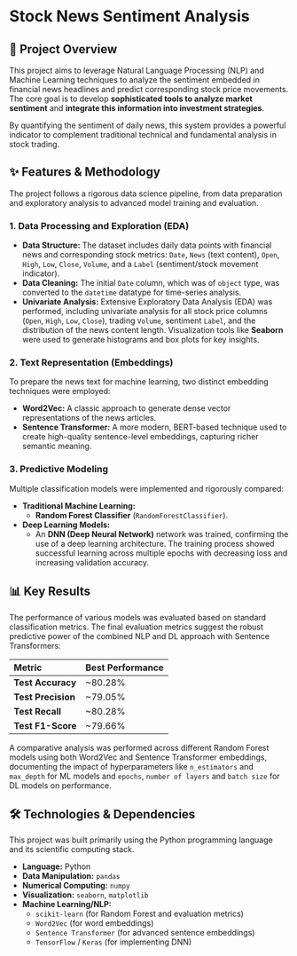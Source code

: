 # Stock News Sentiment Analysis

## 🎯 Project Overview

This project aims to leverage Natural Language Processing (NLP) and Machine Learning techniques to analyze the sentiment embedded in financial news headlines and predict corresponding stock price movements. The core goal is to develop **sophisticated tools to analyze market sentiment** and **integrate this information into investment strategies**.

By quantifying the sentiment of daily news, this system provides a powerful indicator to complement traditional technical and fundamental analysis in stock trading.

## ✨ Features & Methodology

The project follows a rigorous data science pipeline, from data preparation and exploratory analysis to advanced model training and evaluation.

### 1. Data Processing and Exploration (EDA)
* **Data Structure:** The dataset includes daily data points with financial news and corresponding stock metrics: `Date`, `News` (text content), `Open`, `High`, `Low`, `Close`, `Volume`, and a `Label` (sentiment/stock movement indicator).
* **Data Cleaning:** The initial `Date` column, which was of `object` type, was converted to the `datetime` datatype for time-series analysis.
* **Univariate Analysis:** Extensive Exploratory Data Analysis (EDA) was performed, including univariate analysis for all stock price columns (`Open`, `High`, `Low`, `Close`), trading `Volume`, sentiment `Label`, and the distribution of the news content length. Visualization tools like **Seaborn** were used to generate histograms and box plots for key insights.

### 2. Text Representation (Embeddings)

To prepare the news text for machine learning, two distinct embedding techniques were employed:
* **Word2Vec:** A classic approach to generate dense vector representations of the news articles.
* **Sentence Transformer:** A more modern, BERT-based technique used to create high-quality sentence-level embeddings, capturing richer semantic meaning.

### 3. Predictive Modeling

Multiple classification models were implemented and rigorously compared:
* **Traditional Machine Learning:**
    * **Random Forest Classifier** (`RandomForestClassifier`).
* **Deep Learning Models:**
    * An **DNN (Deep Neural Network)** network was trained, confirming the use of a deep learning architecture. The training process showed successful learning across multiple epochs with decreasing loss and increasing validation accuracy.

## 📊 Key Results

The performance of various models was evaluated based on standard classification metrics. The final evaluation metrics suggest the robust predictive power of the combined NLP and DL approach with Sentence Transformers:

| Metric | Best Performance |
| :--- | :--- |
| **Test Accuracy** | ~80.28% |
| **Test Precision** | ~79.05% |
| **Test Recall** | ~80.28% |
| **Test F1-Score** | ~79.66% |

A comparative analysis was performed across different Random Forest models using both Word2Vec and Sentence Transformer embeddings, documenting the impact of hyperparameters like `n_estimators` and `max_depth` for ML models and `epochs`, `number of layers` and `batch size` for DL models on performance.

## 🛠 Technologies & Dependencies

This project was built primarily using the Python programming language and its scientific computing stack.

* **Language:** Python
* **Data Manipulation:** `pandas`
* **Numerical Computing:** `numpy`
* **Visualization:** `seaborn`, `matplotlib`
* **Machine Learning/NLP:**
    * `scikit-learn` (for Random Forest and evaluation metrics)
    * `Word2Vec` (for word embeddings)
    * `Sentence Transformer` (for advanced sentence embeddings)
    * `TensorFlow` / `Keras` (for implementing DNN)

